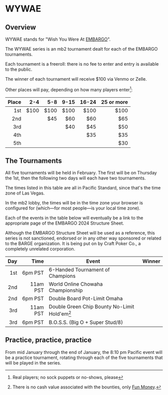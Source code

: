 # WYWAE

## Overview

WYWAE stands for "Wish You Were At
[EMBARGO](https://www.barge.org/schedule1)".  

The WYWAE series is an
mb2 tournament dealt for each of the EMBARGO tournaments.

Each tournament is a freeroll: there is no fee to enter and entry is
available to the public.

The winner of each tournament will receive $100 via Venmo or Zelle.

Other places will pay, depending on how many players enter[^1]:


|Place| 2-4| 5-8|9-15|16-24|25 or more|
|----:|---:|---:|---:|----:|---------:|
|  1st|$100|$100|$100| $100|      $100|
|  2nd|    | $45| $60|  $60|       $65|
|  3rd|    |    | $40|  $45|       $50|
|  4th|    |    |    |  $35|       $35|
|  5th|    |    |    |     |       $30|

## The Tournaments

All five tournaments will be held in February. The first will be on
Thursday the 1st, then the following two days will each have two
tournaments.

The times listed in this table are all in Pacific Standard, since
that's the time zone of Las Vegas.

In the mb2 lobby, the times will be in the time zone your
browser is configured for (which&mdash;for most people&mdash;is your
local time zone).

Each of the events in the table below will eventually be a link to the
appropriate page of the EMBARGO 2024 Structure
Sheet.

Although the EMBARGO Structure Sheet will be used as a reference, this
series is not sanctioned, endorsed or in any other way sponsored or
related to the BARGE organization.  It is being put on by Craft Poker Co.,
a completely unrelated corporation.

|Day|Time|Event|Winner|
|--:|--:|--|--|
|1st|6pm PST|6-Handed Tournament of Champions||
|2nd|11am PST|World Online Chowaha Championship||
|2nd|6pm PST|Double Board Pot-Limit Omaha||
|3rd|11am PST|Double Green Chip Bounty No-Limit Hold'em[^2]||
|3rd|6pm PST|B.O.S.S. (Big O + Super Stud/8)||

## Practice, practice, practice

From mid January through the end of January, the 8:10 pm Pacific event
will be a practice tournament, rotating through each of the five tournaments
that will be played in the series.

[^1]: Real players; no sock puppets or no-shows, please

[^2]: There is no cash value associated with the bounties, only [Fun Money](../../fun_money.md).
